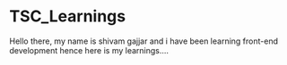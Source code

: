 ﻿# TSC_Learnings
Hello there, my name is shivam gajjar and i have been learning front-end development hence here is my learnings....
